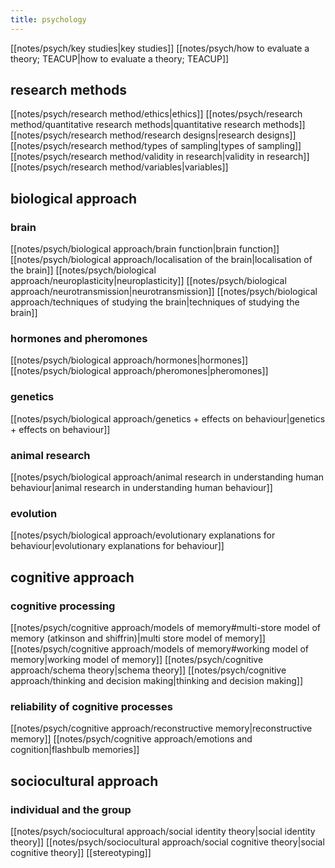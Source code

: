 ```yaml
---
title: psychology
---
```

[[notes/psych/key studies|key studies]] 
[[notes/psych/how to evaluate a theory; TEACUP|how to evaluate a theory; TEACUP]] 
## research methods
[[notes/psych/research method/ethics|ethics]]
[[notes/psych/research method/quantitative research methods|quantitative research methods]]
[[notes/psych/research method/research designs|research designs]]
[[notes/psych/research method/types of sampling|types of sampling]]
[[notes/psych/research method/validity in research|validity in research]]
[[notes/psych/research method/variables|variables]]
## biological approach
### brain 
[[notes/psych/biological approach/brain function|brain function]]
[[notes/psych/biological approach/localisation of the brain|localisation of the brain]]
[[notes/psych/biological approach/neuroplasticity|neuroplasticity]]
[[notes/psych/biological approach/neurotransmission|neurotransmission]]
[[notes/psych/biological approach/techniques of studying the brain|techniques of studying the brain]]
### hormones and pheromones
[[notes/psych/biological approach/hormones|hormones]]
[[notes/psych/biological approach/pheromones|pheromones]]
### genetics
[[notes/psych/biological approach/genetics + effects on behaviour|genetics + effects on behaviour]]
### animal research 
[[notes/psych/biological approach/animal research in understanding human behaviour|animal research in understanding human behaviour]]
### evolution
[[notes/psych/biological approach/evolutionary explanations for behaviour|evolutionary explanations for behaviour]] 
## cognitive approach
### cognitive processing
[[notes/psych/cognitive approach/models of memory#multi-store model of memory (atkinson and shiffrin)|multi store model of memory]]
[[notes/psych/cognitive approach/models of memory#working model of memory|working model of memory]]
[[notes/psych/cognitive approach/schema theory|schema theory]] 
[[notes/psych/cognitive approach/thinking and decision making|thinking and decision making]]
### reliability of cognitive processes
[[notes/psych/cognitive approach/reconstructive memory|reconstructive memory]]
[[notes/psych/cognitive approach/emotions and cognition|flashbulb memories]]
## sociocultural approach
### individual and the group
[[notes/psych/sociocultural approach/social identity theory|social identity theory]]
[[notes/psych/sociocultural approach/social cognitive theory|social cognitive theory]]
[[stereotyping]]